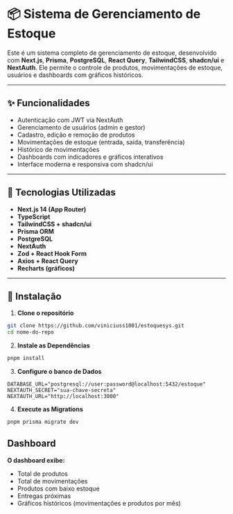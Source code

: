 # 📦 Sistema de Gerenciamento de Estoque

Este é um sistema completo de gerenciamento de estoque, desenvolvido com **Next.js**, **Prisma**, **PostgreSQL**, **React Query**, **TailwindCSS**, **shadcn/ui** e **NextAuth**. Ele permite o controle de produtos, movimentações de estoque, usuários e dashboards com gráficos históricos.

---

## ✨ Funcionalidades

- Autenticação com JWT via NextAuth
- Gerenciamento de usuários (admin e gestor)
- Cadastro, edição e remoção de produtos
- Movimentações de estoque (entrada, saída, transferência)
- Histórico de movimentações
- Dashboards com indicadores e gráficos interativos
- Interface moderna e responsiva com shadcn/ui

---

## 🧰 Tecnologias Utilizadas

- **Next.js 14 (App Router)**
- **TypeScript**
- **TailwindCSS + shadcn/ui**
- **Prisma ORM**
- **PostgreSQL**
- **NextAuth**
- **Zod + React Hook Form**
- **Axios + React Query**
- **Recharts (gráficos)**

---

## 🚀 Instalação

1. **Clone o repositório**

```bash
git clone https://github.com/viniciuss1001/estoquesys.git
cd nome-do-repo
```
 2. **Instale as Dependências**
  ``` bash
  pnpm install
  ```

3. **Configure o banco de Dados**
```.env 
DATABASE_URL="postgresql://user:password@localhost:5432/estoque"
NEXTAUTH_SECRET="sua-chave-secreta"
NEXTAUTH_URL="http://localhost:3000"
```

4. **Execute as Migrations**
```bash
pnpm prisma migrate dev
```

## Dashboard
**O dashboard exibe:**

- Total de produtos
- Total de movimentações
- Produtos com baixo estoque
- Entregas próximas
- Gráficos históricos (movimentações e produtos por mês)